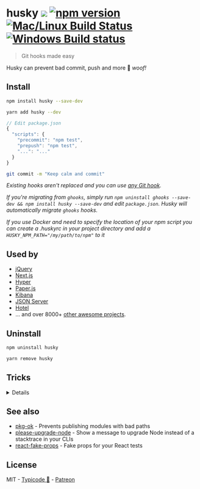 # husky [![](http://img.shields.io/npm/dm/husky.svg?style=flat)](https://www.npmjs.org/package/husky) [![npm version](https://badge.fury.io/js/husky.svg)](https://www.npmjs.com/package/husky) [![Mac/Linux Build Status](https://img.shields.io/travis/typicode/husky/master.svg?label=Mac%20OSX%20%26%20Linux)](https://travis-ci.org/typicode/husky) [![Windows Build status](https://img.shields.io/appveyor/ci/typicode/husky/master.svg?label=Windows)](https://ci.appveyor.com/project/typicode/husky/branch/master)

> Git hooks made easy

Husky can prevent bad commit, push and more :dog: _woof!_

## Install

```sh
npm install husky --save-dev
```

```sh
yarn add husky --dev
```

```javascript
// Edit package.json
{
  "scripts": {
    "precommit": "npm test",
    "prepush": "npm test",
    "...": "..."
  }
}
```

```bash
git commit -m "Keep calm and commit"
```

_Existing hooks aren't replaced and you can use [any Git hook](HOOKS.md)._

_If you're migrating from `ghooks`, simply run `npm uninstall ghooks --save-dev && npm install husky --save-dev` and edit `package.json`. Husky will automatically migrate `ghooks` hooks._

_If you use Docker and need to specify the location of your npm script you can create a .huskyrc in your project directory and add a `HUSKY_NPM_PATH="/my/path/to/npm"` to it_

## Used by

* [jQuery](https://github.com/jquery/jquery)
* [Next.js](https://github.com/zeit/next.js)
* [Hyper](https://github.com/zeit/hyper)
* [Paper.js](https://github.com/paperjs/paper.js)
* [Kibana](https://github.com/elastic/kibana)
* [JSON Server](https://github.com/typicode/json-server)
* [Hotel](https://github.com/typicode/hotel)
* ... and over 8000+ [other awesome projects](https://libraries.io/npm/husky/dependent-repositories).

## Uninstall

```sh
npm uninstall husky
```

```sh
yarn remove husky
```

## Tricks

<details>

### Debug hooks easily

If you need to debug hooks, simply use `npm run <script-name>`. For example:

```bash
npm run precommit
```

### Git GUI clients support

If you've installed Node using the [standard installer](https://nodejs.org/en/), [nvm](https://github.com/creationix/nvm) or [homebrew](http://brew.sh/), Git hooks will be executed in GUI applications.

### Working with multiple version of Node

If [`nvm`](https://github.com/creationix/nvm) is installed, husky will try to use the `default`/`current` installed Node version or use the project `.nvmrc`.

__Tip__ to use the system-installed version of node, `nvm` provides a [`system`](https://github.com/creationix/nvm#system-version-of-node) alias

### Accessing Git params

Git params can be found in `GIT_PARAMS` environment variable.

### Setting a different log level

By default, husky will run scripts using `--silent` to make the output more readable. If you want to override this, simply pass a different log level to your scripts:

```json
"precommit": "npm run some-script -q"
```

_`-q/--quiet` is equivalent to `--loglevel warn` which is npm default log level._

### Git submodule and subtree support

Yes

### Cygwin support

Yes

### Yarn support

Please use `yarn` `v0.24+`

</details>

## See also

* [pkg-ok](https://github.com/typicode/pkg-ok) - Prevents publishing modules with bad paths
* [please-upgrade-node](https://github.com/typicode/please-upgrade-node) - Show a message to upgrade Node instead of a stacktrace in your CLIs
* [react-fake-props](https://github.com/typicode/react-fake-props) - Fake props for your React tests

## License

MIT - [Typicode :cactus:](https://github.com/typicode) - [Patreon](https://www.patreon.com/typicode)
